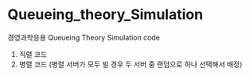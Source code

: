 # Queueing_theory_Simulation
경영과학응용 Queueing Theory Simulation code

1. 직렬 코드
2. 병렬 코드 (병렬 서버가 모두 빌 경우 두 서버 중 랜덤으로 하나 선택해서 배정)

